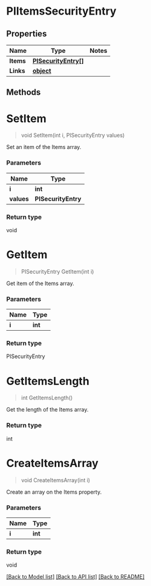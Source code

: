 # PIItemsSecurityEntry

## Properties
Name | Type | Notes
------------ | ------------- | -------------
**Items** | **[**PISecurityEntry[]**](../Model/PISecurityEntry.md)**
**Links** | **[**object**](../Model/Object.md)**

## Methods

# **SetItem**
> void SetItem(int i, PISecurityEntry values)

Set an item of the Items array.

### Parameters

Name | Type
------------- | -------------
 **i** | **int**
 **values** | **PISecurityEntry**

### Return type

void


# **GetItem**
> PISecurityEntry GetItem(int i)

Get item of the Items array.

### Parameters

Name | Type
------------- | -------------
 **i** | **int**

### Return type

PISecurityEntry


# **GetItemsLength**
> int GetItemsLength()

Get the length of the Items array.


### Return type

int


# **CreateItemsArray**
> void CreateItemsArray(int i)

Create an array on the Items property.

### Parameters

Name | Type
------------- | -------------
 **i** | **int**

### Return type

void

[[Back to Model list]](../../README.md#documentation-for-models) [[Back to API list]](../../README.md#documentation-for-api-endpoints) [[Back to README]](../../README.md)
